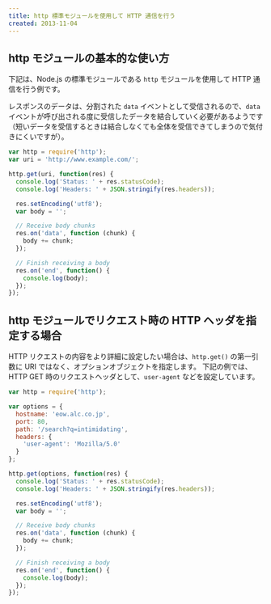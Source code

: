 ```yaml
---
title: http 標準モジュールを使用して HTTP 通信を行う
created: 2013-11-04
---
```


http モジュールの基本的な使い方
----

下記は、Node.js の標準モジュールである `http` モジュールを使用して HTTP 通信を行う例です。

レスポンスのデータは、分割された `data` イベントとして受信されるので、`data` イベントが呼び出される度に受信したデータを結合していく必要があるようです（短いデータを受信するときは結合しなくても全体を受信できてしまうので気付きにくいですが）。

```javascript
var http = require('http');
var uri = 'http://www.example.com/';

http.get(uri, function(res) {
  console.log('Status: ' + res.statusCode);
  console.log('Headers: ' + JSON.stringify(res.headers));

  res.setEncoding('utf8');
  var body = '';

  // Receive body chunks
  res.on('data', function (chunk) {
    body += chunk;
  });

  // Finish receiving a body
  res.on('end', function() {
    console.log(body);
  });
});
```

http モジュールでリクエスト時の HTTP ヘッダを指定する場合
----

HTTP リクエストの内容をより詳細に設定したい場合は、`http.get()` の第一引数に URI ではなく、オプションオブジェクトを指定します。
下記の例では、HTTP GET 時のリクエストヘッダとして、`user-agent` などを設定しています。

```javascript
var http = require('http');

var options = {
  hostname: 'eow.alc.co.jp',
  port: 80,
  path: '/search?q=intimidating',
  headers: {
    'user-agent': 'Mozilla/5.0'
  }
};

http.get(options, function(res) {
  console.log('Status: ' + res.statusCode);
  console.log('Headers: ' + JSON.stringify(res.headers));

  res.setEncoding('utf8');
  var body = '';

  // Receive body chunks
  res.on('data', function (chunk) {
    body += chunk;
  });

  // Finish receiving a body
  res.on('end', function() {
    console.log(body);
  });
});
```

